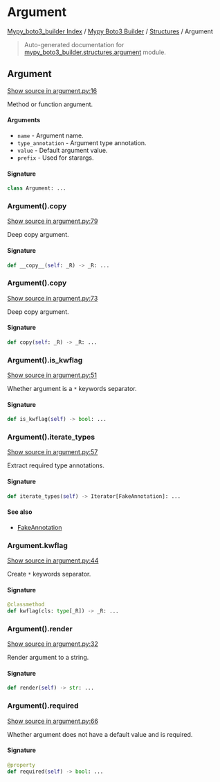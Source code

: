 # Argument

[Mypy_boto3_builder Index](../../README.md#mypy_boto3_builder-index) / [Mypy Boto3 Builder](../index.md#mypy-boto3-builder) / [Structures](./index.md#structures) / Argument

> Auto-generated documentation for [mypy_boto3_builder.structures.argument](https://github.com/youtype/mypy_boto3_builder/blob/main/mypy_boto3_builder/structures/argument.py) module.

## Argument

[Show source in argument.py:16](https://github.com/youtype/mypy_boto3_builder/blob/main/mypy_boto3_builder/structures/argument.py#L16)

Method or function argument.

#### Arguments

- `name` - Argument name.
- `type_annotation` - Argument type annotation.
- `value` - Default argument value.
- `prefix` - Used for starargs.

#### Signature

```python
class Argument: ...
```

### Argument().__copy__

[Show source in argument.py:79](https://github.com/youtype/mypy_boto3_builder/blob/main/mypy_boto3_builder/structures/argument.py#L79)

Deep copy argument.

#### Signature

```python
def __copy__(self: _R) -> _R: ...
```

### Argument().copy

[Show source in argument.py:73](https://github.com/youtype/mypy_boto3_builder/blob/main/mypy_boto3_builder/structures/argument.py#L73)

Deep copy argument.

#### Signature

```python
def copy(self: _R) -> _R: ...
```

### Argument().is_kwflag

[Show source in argument.py:51](https://github.com/youtype/mypy_boto3_builder/blob/main/mypy_boto3_builder/structures/argument.py#L51)

Whether argument is a `*` keywords separator.

#### Signature

```python
def is_kwflag(self) -> bool: ...
```

### Argument().iterate_types

[Show source in argument.py:57](https://github.com/youtype/mypy_boto3_builder/blob/main/mypy_boto3_builder/structures/argument.py#L57)

Extract required type annotations.

#### Signature

```python
def iterate_types(self) -> Iterator[FakeAnnotation]: ...
```

#### See also

- [FakeAnnotation](../type_annotations/fake_annotation.md#fakeannotation)

### Argument.kwflag

[Show source in argument.py:44](https://github.com/youtype/mypy_boto3_builder/blob/main/mypy_boto3_builder/structures/argument.py#L44)

Create `*` keywords separator.

#### Signature

```python
@classmethod
def kwflag(cls: type[_R]) -> _R: ...
```

### Argument().render

[Show source in argument.py:32](https://github.com/youtype/mypy_boto3_builder/blob/main/mypy_boto3_builder/structures/argument.py#L32)

Render argument to a string.

#### Signature

```python
def render(self) -> str: ...
```

### Argument().required

[Show source in argument.py:66](https://github.com/youtype/mypy_boto3_builder/blob/main/mypy_boto3_builder/structures/argument.py#L66)

Whether argument does not have a default value and is required.

#### Signature

```python
@property
def required(self) -> bool: ...
```
